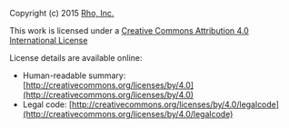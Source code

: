 Copyright (c) 2015 [Rho, Inc.](http://www.rhoworld.com)

This work is licensed under a [Creative Commons Attribution 4.0 International License](http://creativecommons.org/licenses/by/4.0)

License details are available online:  
* Human-readable summary: [http://creativecommons.org/licenses/by/4.0](http://creativecommons.org/licenses/by/4.0)  
* Legal code: [http://creativecommons.org/licenses/by/4.0/legalcode](http://creativecommons.org/licenses/by/4.0/legalcode)  

